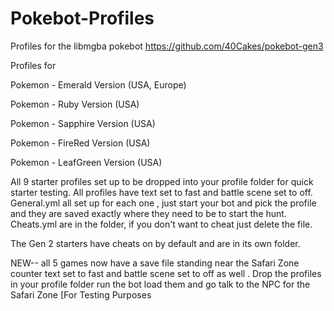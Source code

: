 # Pokebot-Profiles
Profiles for the libmgba pokebot https://github.com/40Cakes/pokebot-gen3

Profiles for 

Pokemon - Emerald Version (USA, Europe)

Pokemon - Ruby Version (USA)

Pokemon - Sapphire Version (USA)

Pokemon - FireRed Version (USA)

Pokemon - LeafGreen Version (USA)


All 9 starter profiles set up to be dropped into your profile folder for quick starter testing. 
All profiles have  text set to fast and battle scene set to off.
General.yml all set up for each one , just start your bot and pick the profile and they are saved exactly where they need to be to start the hunt.
Cheats.yml are in the folder, if you don't want to cheat just delete the file.


The Gen 2 starters have cheats on by default and are in its own folder.

NEW--  all 5 games now have a save file standing near the Safari Zone counter text set to fast and battle scene set to off as well . Drop the profiles in your profile folder run the bot load them and  go talk to the NPC for the Safari Zone [For Testing Purposes

